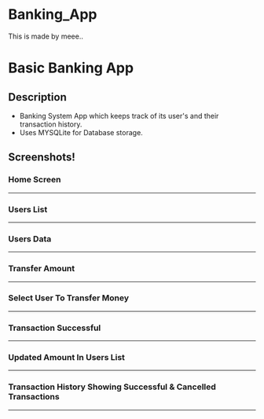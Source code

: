 # Banking_App
This is made by meee..

# Basic Banking App

## Description
* Banking System App which keeps track of its user's and their transaction history.
* Uses MYSQLite for Database storage.

## Screenshots!

### Home Screen 


------------------------------------------

### Users List 


------------------------------------------

### Users Data


------------------------------------------

### Transfer Amount


------------------------------------------

### Select User To Transfer Money


------------------------------------------

### Transaction Successful


------------------------------------------

### Updated Amount In Users List


------------------------------------------

### Transaction History Showing Successful & Cancelled Transactions


------------------------------------------



